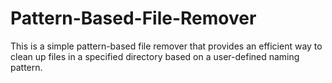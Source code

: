# Pattern-Based-File-Remover
This is a simple pattern-based file remover that provides an efficient way to clean up files in a specified directory based on a user-defined naming pattern.
